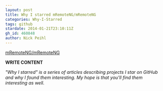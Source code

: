 ```yaml
---
layout: post
title: Why I starred mRemoteNG/mRemoteNG
categories: Why-I-Starred
tags: github
stardate: 2014-01-21T23:10:11Z
gh_id: 460848
author: Nick Peihl
---
```


[mRemoteNG/mRemoteNG](https://github.com/mRemoteNG/mRemoteNG)

**WRITE CONTENT**

*"Why I starred" is a series of articles describing projects I star on GitHub and why I found them interesting. My hope is that you'll find them interesting as well.*

